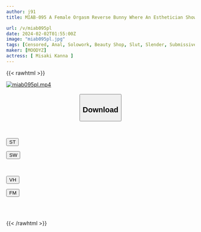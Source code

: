 ```yaml
---
author: j91
title: MIAB-095 A Female Orgasm Reverse Bunny Where An Esthetician Shows Off Her Female Body And Leads You To A Dry Orgasm Kanna Misaki

url: /v/miab095pl
date: 2024-02-02T01:55:00Z
image: "miab095pl.jpg"
tags: [Censored, Anal, Solowork, Beauty Shop, Slut, Slender, Submissive Men	]
maker: [MOODYZ]
actress: [ Misaki Kanna ]
---
```



{{< rawhtml >}}

<div class="video" data-videoid="XzbK7V0Lb4fD8q4">
    <a href="javascript:;">
        <img src="/v/miab095pl/miab095pl.jpg" width="WIDTH" height="HEIGHT" alt="miab095pl.mp4" loading="lazy">
    </a>
</div>

<script type="text/javascript" src="https://j91.asia/asset/on-demand-st.js"></script>

<br>
  <link rel="stylesheet" href="https://j91.asia/asset/bs5.css">
  
  <center>
  <button class="btn btn-primary" type="button" data-bs-toggle="collapse" data-bs-target=".multi-collapse" aria-expanded="false" aria-controls="multiCollapseExample1 multiCollapseExample2"><h2>Download</h2></button></center>
</p>
<div class="row">
  <div class="col">
    <div class="collapse multi-collapse" id="multiCollapseExample1">
      <div class="card card-body">
	      	      <br>
<div class="buttons">  
<p><a href="https://streamtape.to/v/XzbK7V0Lb4fD8q4" target="_blank"><button class="btn-hover color-3"><i class="fa fa-download"></i> ST</button></a></p>
<p><a href="https://flaswish.com/j45spcfhlk41" target="_blank"><button class="btn-hover color-2"><i class="fa fa-download"></i> SW</button></a></p></div>
    </div>
  </div>
</div>
  <div class="col">
    <div class="collapse multi-collapse" id="multiCollapseExample2">
      <div class="card card-body">
	      <br>
<div class="buttons">
<p><a href="javascript:;" target="_blank"><button class="btn-hover color-9"><i class="fa fa-download"></i> VH</button></a></p>
<p><a href="javascript:;" target="_blank"><button class="btn-hover color-8"><i class="fa fa-download"></i> FM</button></a></p></div>
<br><br>
      </div>
    </div>
  </div>
</div>

{{< /rawhtml >}}